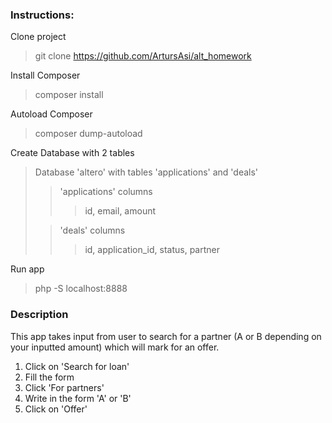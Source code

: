 ### Instructions:
Clone project
>git clone https://github.com/ArtursAsi/alt_homework

Install Composer
>composer install

Autoload Composer
>composer dump-autoload

Create Database with 2 tables
>Database 'altero' with tables 'applications' and 'deals'
>>'applications' columns
>>>id, email, amount
>
>>'deals' columns
>>>id, application_id, status, partner

Run app 
>php -S localhost:8888


### Description

This app takes input from user to search for a partner (A or B depending on your inputted amount) which will mark for an offer.

1. Click on 'Search for loan'
2. Fill the form
3. Click 'For partners'
4. Write in the form 'A' or 'B'
5. Click on 'Offer'



